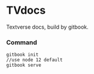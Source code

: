 # TVdocs
Textverse docs, build by gitbook.

### Command
```
gitbook init
//use node 12 default
gitbook serve

```